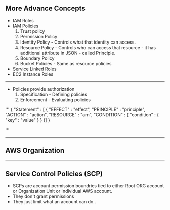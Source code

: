 ## More Advance Concepts

* IAM Roles
* IAM Policies 
  1. Trust policy
  2. Permission Policy
  3. Identity Policy - Controls what that identity can access.
  4. Resource Policy - Controls who can access that resource - it has additional attribute in JSON - called Principle.
  5. Boundary Policy
  6. Bucket Policies - Same as resource policies
* Service Linked Roles
* EC2 Instance Roles

---
* Policies provide authorization
  1. Specification - Defining policies
  2. Enforcement - Evaluating policies

'''
{
  "Statement" : [
    {
      "EFFECT" : "effect",
      "PRINCIPLE" : "principle",
      "ACTION" : "action",
      "RESOURCE" : "arn",
      "CONDITION" : {
        "condition" : {
          "key" : "value"
        }
      }
    }]
}

'''
___
## AWS Organization

---
## Service Control Policies (SCP)

* SCPs are account permission boundries tied to either Root ORG account or Organization Unit or Individual AWS account.
* They don't grant permissions
* They just limit what an account can do..
